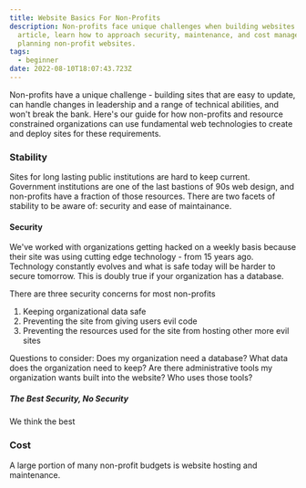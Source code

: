 ```yaml
---
title: Website Basics For Non-Profits
description: Non-profits face unique challenges when building websites. In this
  article, learn how to approach security, maintenance, and cost management when
  planning non-profit websites.
tags:
  - beginner
date: 2022-08-10T18:07:43.723Z
---
```

Non-profits have a unique challenge - building sites that are easy to update, can handle changes in leadership and a range of technical abilities, and won't break the bank. Here's our guide for how non-profits and resource constrained organizations can use fundamental web technologies to create and deploy sites for these requirements.

### Stability

Sites for long lasting public institutions are hard to keep current. Government institutions are one of the last bastions of 90s web design, and non-profits have a fraction of those resources. There are two facets of stability to be aware of: security and ease of maintainance.

#### Security
We've worked with organizations getting hacked on a weekly basis because their site was using cutting edge technology - from 15 years ago. Technology constantly evolves and what is safe today will be harder to secure tomorrow. This is doubly true if your organization has a database. 

There are three security concerns for most non-profits
1. Keeping organizational data safe
1. Preventing the site from giving users evil code
1. Preventing the resources used for the site from hosting other more evil sites

Questions to consider:
Does my organization need a database? What data does the organization need to keep?
Are there administrative tools my organization wants built into the website? Who uses those tools?

##### The Best Security, No Security

We think the best 


####


### Cost

A large portion of many non-profit budgets is website hosting and maintenance.